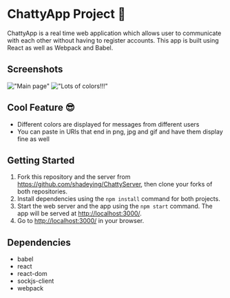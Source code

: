 # ChattyApp Project :speech_balloon:

ChattyApp is a real time web application which allows user to communicate with each other without having to register accounts. This app is built using React as well as Webpack and Babel.

## Screenshots
!["Main page"](https://github.com/shadeying/ChattyApp/blob/master/docs/main.png?raw=true)
!["Lots of colors!!!"](https://github.com/shadeying/ChattyApp/blob/master/docs/color.png?raw=true)

## Cool Feature :sunglasses:
- Different colors are displayed for messages from different users
- You can paste in URls that end in png, jpg and gif and have them display fine as well

## Getting Started

1. Fork this repository and the server from <https://github.com/shadeying/ChattyServer>, then clone your forks of both repositories.
2. Install dependencies using the `npm install` command for both projects.
3. Start the web server and the app using the `npm start` command. The app will be served at <http://localhost:3000/>.
4. Go to <http://localhost:3000/> in your browser.

## Dependencies

- babel
- react
- react-dom
- sockjs-client
- webpack
